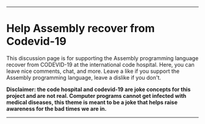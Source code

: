 ***

# Help Assembly recover from Codevid-19

This discussion page is for supporting the Assembly programming language recover from CODEVID-19 at the international code hospital. Here, you can leave nice comments, chat, and more. Leave a like if you support the Assembly programming language, leave a dislike if you don't.

**Disclaimer: the code hospital and codevid-19 are joke concepts for this project and are not real. Computer programs cannot get infected with medical diseases, this theme is meant to be a joke that helps raise awareness for the bad times we are in.**

***
